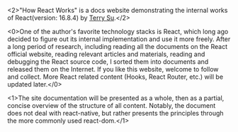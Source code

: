 <2>"How React Works" is a docs website demonstrating the internal works of React(version: 16.8.4) by [Terry Su](https://terry-su.github.io).</2>  

<0>One of the author's favorite technology stacks is React, which long ago decided to figure out its internal implementation and use it more freely. After a long period of research, including reading all the documents on the React official website, reading relevant articles and materials, reading and debugging the React source code, I sorted them into documents and released them on the Internet. If you like this website, welcome to follow and collect. More React related content (Hooks, React Router, etc.) will be updated later.</0>



<!--如果你也对如何实现一个迷你react感兴趣，强烈推荐[react官网教程](https://reactjs.org/docs/implementation-notes.html),-->


<1>The site documentation will be presented as a whole, then as a partial, concise overview of the structure of all content. Notably, the document does not deal with react-native, but rather presents the principles through the more commonly used react-dom.</1>



